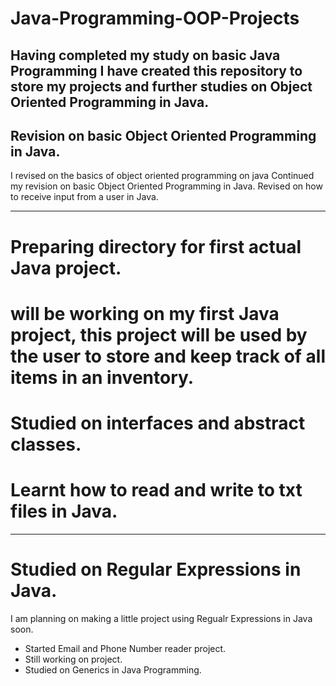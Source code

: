 # Java-Programming-OOP-Projects

## Having completed my study on basic Java Programming I have created this repository to store my projects and further studies on Object Oriented Programming in Java.

## Revision on basic Object Oriented Programming in Java.
I revised on the basics of object oriented programming on java
Continued my revision on basic Object Oriented Programming in Java.
Revised on how to receive input from a user in Java.

---

# Preparing directory for first actual Java project.
# will be working on my first Java project,  this project will be used by the user to store and keep track of all items in an inventory.
# Studied on interfaces and abstract classes.
# Learnt how to read and write to txt files in Java.

---

# Studied on Regular Expressions in Java.
I am planning on making a little project using Regualr Expressions in Java soon.
* Started Email and Phone Number reader project.
* Still working on project.
* Studied on Generics in Java Programming.
